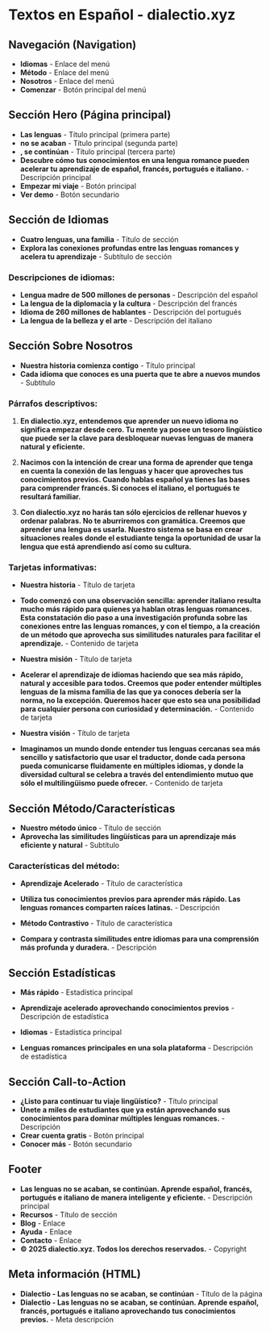 # Textos en Español - dialectio.xyz

## Navegación (Navigation)
- **Idiomas** - Enlace del menú
- **Método** - Enlace del menú  
- **Nosotros** - Enlace del menú
- **Comenzar** - Botón principal del menú

## Sección Hero (Página principal)
- **Las lenguas** - Título principal (primera parte)
- **no se acaban** - Título principal (segunda parte)
- **, se continúan** - Título principal (tercera parte)
- **Descubre cómo tus conocimientos en una lengua romance pueden acelerar tu aprendizaje de español, francés, portugués e italiano.** - Descripción principal
- **Empezar mi viaje** - Botón principal
- **Ver demo** - Botón secundario

## Sección de Idiomas
- **Cuatro lenguas, una familia** - Título de sección
- **Explora las conexiones profundas entre las lenguas romances y acelera tu aprendizaje** - Subtítulo de sección

### Descripciones de idiomas:
- **Lengua madre de 500 millones de personas** - Descripción del español
- **La lengua de la diplomacia y la cultura** - Descripción del francés
- **Idioma de 260 millones de hablantes** - Descripción del portugués
- **La lengua de la belleza y el arte** - Descripción del italiano

## Sección Sobre Nosotros
- **Nuestra historia comienza contigo** - Título principal
- **Cada idioma que conoces es una puerta que te abre a nuevos mundos** - Subtítulo

### Párrafos descriptivos:
1. **En dialectio.xyz, entendemos que aprender un nuevo idioma no significa empezar desde cero. Tu mente ya posee un tesoro lingüístico que puede ser la clave para desbloquear nuevas lenguas de manera natural y eficiente.**

2. **Nacimos con la intención de crear una forma de aprender que tenga en cuenta la conexión de las lenguas y hacer que aproveches tus conocimientos previos. Cuando hablas español ya tienes las bases para comprender francés. Si conoces el italiano, el portugués te resultará familiar.**

3. **Con dialectio.xyz no harás tan sólo ejercicios de rellenar huevos y ordenar palabras. No te aburriremos con gramática. Creemos que aprender una lengua es usarla. Nuestro sistema se basa en crear situaciones reales donde el estudiante tenga la oportunidad de usar la lengua que está aprendiendo así como su cultura.**

### Tarjetas informativas:
- **Nuestra historia** - Título de tarjeta
- **Todo comenzó con una observación sencilla: aprender italiano resulta mucho más rápido para quienes ya hablan otras lenguas romances. Esta constatación dio paso a una investigación profunda sobre las conexiones entre las lenguas romances, y con el tiempo, a la creación de un método que aprovecha sus similitudes naturales para facilitar el aprendizaje.** - Contenido de tarjeta

- **Nuestra misión** - Título de tarjeta
- **Acelerar el aprendizaje de idiomas haciendo que sea más rápido, natural y accesible para todos. Creemos que poder entender múltiples lenguas de la misma familia de las que ya conoces debería ser la norma, no la excepción. Queremos hacer que esto sea una posibilidad para cualquier persona con curiosidad y determinación.** - Contenido de tarjeta

- **Nuestra visión** - Título de tarjeta
- **Imaginamos un mundo donde entender tus lenguas cercanas sea más sencillo y satisfactorio que usar el traductor, donde cada persona pueda comunicarse fluidamente en múltiples idiomas, y donde la diversidad cultural se celebra a través del entendimiento mutuo que sólo el multilingüismo puede ofrecer.** - Contenido de tarjeta

## Sección Método/Características
- **Nuestro método único** - Título de sección
- **Aprovecha las similitudes lingüísticas para un aprendizaje más eficiente y natural** - Subtítulo

### Características del método:
- **Aprendizaje Acelerado** - Título de característica
- **Utiliza tus conocimientos previos para aprender más rápido. Las lenguas romances comparten raíces latinas.** - Descripción

- **Método Contrastivo** - Título de característica
- **Compara y contrasta similitudes entre idiomas para una comprensión más profunda y duradera.** - Descripción

## Sección Estadísticas
- **Más rápido** - Estadística principal
- **Aprendizaje acelerado aprovechando conocimientos previos** - Descripción de estadística

- **Idiomas** - Estadística principal
- **Lenguas romances principales en una sola plataforma** - Descripción de estadística

## Sección Call-to-Action
- **¿Listo para continuar tu viaje lingüístico?** - Título principal
- **Únete a miles de estudiantes que ya están aprovechando sus conocimientos para dominar múltiples lenguas romances.** - Descripción
- **Crear cuenta gratis** - Botón principal
- **Conocer más** - Botón secundario

## Footer
- **Las lenguas no se acaban, se continúan. Aprende español, francés, portugués e italiano de manera inteligente y eficiente.** - Descripción principal
- **Recursos** - Título de sección
- **Blog** - Enlace
- **Ayuda** - Enlace
- **Contacto** - Enlace
- **© 2025 dialectio.xyz. Todos los derechos reservados.** - Copyright

## Meta información (HTML)
- **Dialectio - Las lenguas no se acaban, se continúan** - Título de la página
- **Dialectio - Las lenguas no se acaban, se continúan. Aprende español, francés, portugués e italiano aprovechando tus conocimientos previos.** - Meta descripción